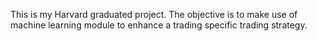 This is my Harvard graduated project. The objective is to make use of machine learning module to enhance a trading specific trading strategy.
